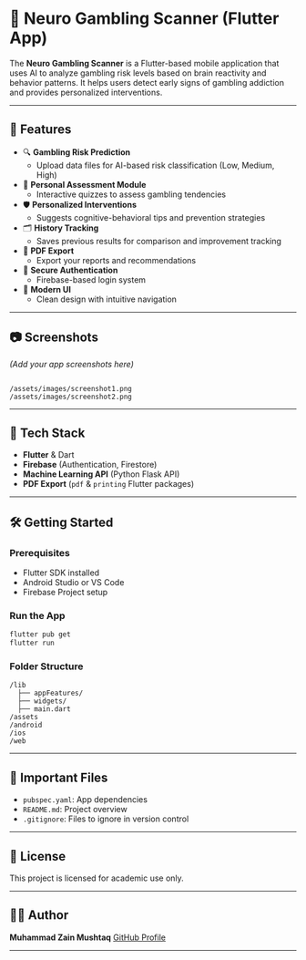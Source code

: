 # 🧠 Neuro Gambling Scanner (Flutter App)

The **Neuro Gambling Scanner** is a Flutter-based mobile application that uses AI to analyze gambling risk levels based on brain reactivity and behavior patterns. It helps users detect early signs of gambling addiction and provides personalized interventions.

---

## 🚀 Features

- 🔍 **Gambling Risk Prediction**
  - Upload data files for AI-based risk classification (Low, Medium, High)
- 🧠 **Personal Assessment Module**
  - Interactive quizzes to assess gambling tendencies
- 🛡️ **Personalized Interventions**
  - Suggests cognitive-behavioral tips and prevention strategies
- 🗂️ **History Tracking**
  - Saves previous results for comparison and improvement tracking
- 📄 **PDF Export**
  - Export your reports and recommendations
- 🔐 **Secure Authentication**
  - Firebase-based login system
- 🎨 **Modern UI**
  - Clean design with intuitive navigation

---

## 📷 Screenshots

*(Add your app screenshots here)*

```

/assets/images/screenshot1.png
/assets/images/screenshot2.png

````

---

## 🔧 Tech Stack

- **Flutter** & Dart
- **Firebase** (Authentication, Firestore)
- **Machine Learning API** (Python Flask API)
- **PDF Export** (`pdf` & `printing` Flutter packages)

---

## 🛠️ Getting Started

### Prerequisites
- Flutter SDK installed
- Android Studio or VS Code
- Firebase Project setup

### Run the App

```bash
flutter pub get
flutter run
````

### Folder Structure

```
/lib
  ├── appFeatures/
  ├── widgets/
  ├── main.dart
/assets
/android
/ios
/web 
```

---

## 📁 Important Files

* `pubspec.yaml`: App dependencies
* `README.md`: Project overview
* `.gitignore`: Files to ignore in version control

---

## 📜 License

This project is licensed for academic use only.

---

## 🙋‍♂️ Author

**Muhammad Zain Mushtaq**
[GitHub Profile](https://github.com/M-Z-5474)

---
